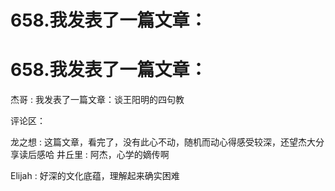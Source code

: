 # 658.我发表了一篇文章：

# 658.我发表了一篇文章：

杰哥 : 我发表了一篇文章：谈王阳明的四句教

评论区：

龙之想 : 这篇文章，看完了，没有此心不动，随机而动心得感受较深，还望杰大分享读后感哈 井丘里 : 阿杰，心学的嫡传啊

Elijah : 好深的文化底蕴，理解起来确实困难